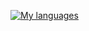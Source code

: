 [![My languages](https://skillicons.dev/icons?i=py,cpp,js,ts,html,css,kotlin,rust&theme=dark)](https://github.com/Orzxiety)
